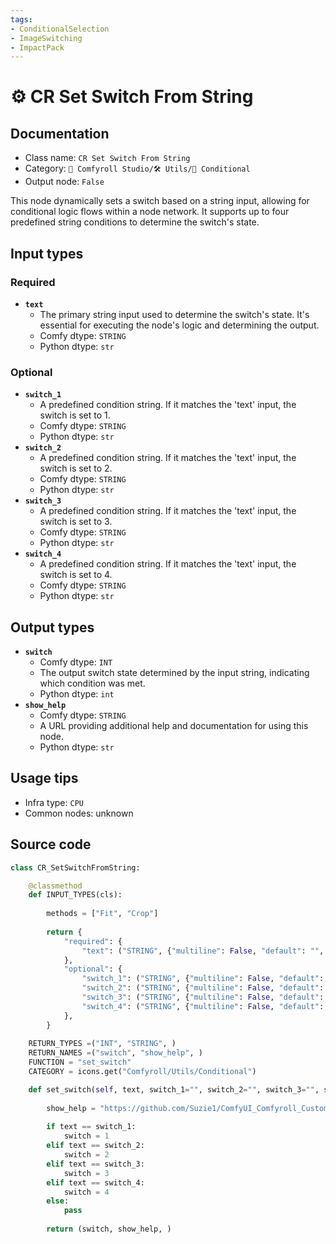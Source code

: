 ```yaml
---
tags:
- ConditionalSelection
- ImageSwitching
- ImpactPack
---
```


# ⚙️ CR Set Switch From String
## Documentation
- Class name: `CR Set Switch From String`
- Category: `🧩 Comfyroll Studio/🛠️ Utils/🔀 Conditional`
- Output node: `False`

This node dynamically sets a switch based on a string input, allowing for conditional logic flows within a node network. It supports up to four predefined string conditions to determine the switch's state.
## Input types
### Required
- **`text`**
    - The primary string input used to determine the switch's state. It's essential for executing the node's logic and determining the output.
    - Comfy dtype: `STRING`
    - Python dtype: `str`
### Optional
- **`switch_1`**
    - A predefined condition string. If it matches the 'text' input, the switch is set to 1.
    - Comfy dtype: `STRING`
    - Python dtype: `str`
- **`switch_2`**
    - A predefined condition string. If it matches the 'text' input, the switch is set to 2.
    - Comfy dtype: `STRING`
    - Python dtype: `str`
- **`switch_3`**
    - A predefined condition string. If it matches the 'text' input, the switch is set to 3.
    - Comfy dtype: `STRING`
    - Python dtype: `str`
- **`switch_4`**
    - A predefined condition string. If it matches the 'text' input, the switch is set to 4.
    - Comfy dtype: `STRING`
    - Python dtype: `str`
## Output types
- **`switch`**
    - Comfy dtype: `INT`
    - The output switch state determined by the input string, indicating which condition was met.
    - Python dtype: `int`
- **`show_help`**
    - Comfy dtype: `STRING`
    - A URL providing additional help and documentation for using this node.
    - Python dtype: `str`
## Usage tips
- Infra type: `CPU`
- Common nodes: unknown


## Source code
```python
class CR_SetSwitchFromString:

    @classmethod
    def INPUT_TYPES(cls):
    
        methods = ["Fit", "Crop"]
        
        return {
            "required": {
                "text": ("STRING", {"multiline": False, "default": "", "forceInput": True}),
            },
            "optional": {
                "switch_1": ("STRING", {"multiline": False, "default": ""}),
                "switch_2": ("STRING", {"multiline": False, "default": ""}),
                "switch_3": ("STRING", {"multiline": False, "default": ""}),
                "switch_4": ("STRING", {"multiline": False, "default": ""}),                
            },            
        }
    
    RETURN_TYPES =("INT", "STRING", )
    RETURN_NAMES =("switch", "show_help", )
    FUNCTION = "set_switch"
    CATEGORY = icons.get("Comfyroll/Utils/Conditional")

    def set_switch(self, text, switch_1="", switch_2="", switch_3="", switch_4=""):
    
        show_help = "https://github.com/Suzie1/ComfyUI_Comfyroll_CustomNodes/wiki/Other-Nodes#cr-set-switch-from-string"    
      
        if text == switch_1:
            switch = 1
        elif text == switch_2:
            switch = 2
        elif text == switch_3:
            switch = 3
        elif text == switch_4:
            switch = 4
        else:
            pass
        
        return (switch, show_help, )        

```

